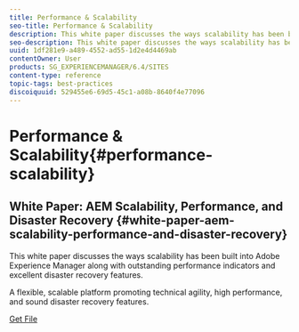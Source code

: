```yaml
---
title: Performance & Scalability
seo-title: Performance & Scalability
description: This white paper discusses the ways scalability has been built into AEM along with performance indicators and disaster recovery features.  
seo-description: This white paper discusses the ways scalability has been built into AEM along with performance indicators and disaster recovery features.  
uuid: 1df281e9-a489-4552-ad55-1d2e4d4469ab
contentOwner: User
products: SG_EXPERIENCEMANAGER/6.4/SITES
content-type: reference
topic-tags: best-practices
discoiquuid: 529455e6-69d5-45c1-a08b-8640f4e77096
---
```


# Performance & Scalability{#performance-scalability}

## White Paper: AEM Scalability, Performance, and Disaster Recovery {#white-paper-aem-scalability-performance-and-disaster-recovery}

This white paper discusses the ways scalability has been built into Adobe Experience Manager along with outstanding performance indicators and excellent disaster recovery features. 

A flexible, scalable platform promoting technical agility, high performance, and sound disaster recovery features.

[Get File](assets/aem_scalability_whitepaperfinal-06122015je.pdf)
